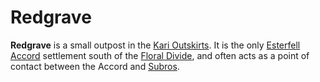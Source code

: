 # Redgrave

**Redgrave** is a small outpost in the [Kari Outskirts](../../ch-1-welcome-to-mote/esterfell/lenya/kari-outskirts.md). It is the only [Esterfell Accord](esterfell-accord.md) settlement south of the [Floral Divide](../../ch-1-welcome-to-mote/esterfell/lenya/floral-divide.md), and often acts as a point of contact between the Accord and [Subros](../subros.md).
